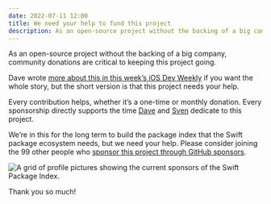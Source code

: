 ```yaml
---
date: 2022-07-11 12:00
title: We need your help to fund this project
description: As an open-source project without the backing of a big company, we need your help to keep this project going.
---
```


As an open-source project without the backing of a big company, community donations are critical to keeping this project going.

Dave wrote [more about this in this week’s iOS Dev Weekly](https://iosdevweekly.com/issues/566#start) if you want the whole story, but the short version is that this project needs your help.

Every contribution helps, whether it’s a one-time or monthly donation. Every sponsorship directly supports the time [Dave](https://twitter.com/daveverwer) and [Sven](https://twitter.com/_sa_s) dedicate to this project.

We’re in this for the long term to build the package index that the Swift package ecosystem needs, but we need your help. Please consider joining the 99 other people who [sponsor this project through GitHub sponsors](https://github.com/sponsors/SwiftPackageIndex).

<picture class="shadow">
  <source srcset="/images/99-github-sponsors~dark.png" media="(prefers-color-scheme: dark)">
  <img src="/images/99-github-sponsors~light.png" alt="A grid of profile pictures showing the current sponsors of the Swift Package Index.">
</picture>

Thank you so much!
